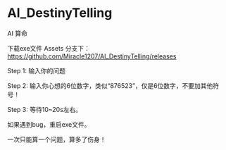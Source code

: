 # AI_DestinyTelling
AI 算命

下载exe文件 Assets 分支下：
https://github.com/Miracle1207/AI_DestinyTelling/releases



Step 1: 输入你的问题

Step 2: 输入你心想的6位数字，类似“876523”，仅是6位数字，不要加其他符号！

Step 3: 等待10~20s左右。

如果遇到bug，重启exe文件。

一次只能算一个问题，算多了伤身！
